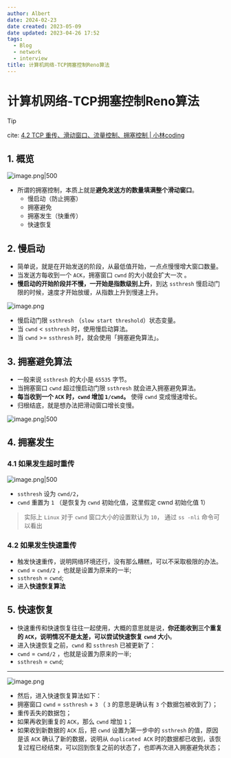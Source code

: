 ```yaml
---
author: Albert
date: 2024-02-23
date created: 2023-05-09
date updated: 2023-04-26 17:52
tags:
  - Blog
  - network
  - interview
title: 计算机网络-TCP拥塞控制Reno算法
---
```


# 计算机网络-TCP拥塞控制Reno算法

> [!tip]
> cite: [4.2 TCP 重传、滑动窗口、流量控制、拥塞控制 | 小林coding](https://xiaolincoding.com/network/3_tcp/tcp_feature.html#%E6%85%A2%E5%90%AF%E5%8A%A8)

## 1. 概览

![image.png|500](https://img-20221128.oss-cn-shanghai.aliyuncs.com/img-2023-05/20240223002853.png)

- 所谓的拥塞控制，本质上就是**避免发送方的数量填满整个滑动窗口**。
  - 慢启动（防止拥塞）
  - 拥塞避免
  - 拥塞发生（快重传）
  - 快速恢复

## 2. 慢启动

- 简单说，就是在开始发送的阶段，从最低值开始，一点点慢慢增大窗口数量。
- 当发送方每收到一个 `ACK`，拥塞窗口 `cwnd` 的大小就会扩大一次 。
- **慢启动的开始阶段并不慢，一开始是指数级别上升**，到达 `ssthresh` 慢启动门限的时候，速度才开始放缓，从指数上升到慢速上升。

![image.png](https://img-20221128.oss-cn-shanghai.aliyuncs.com/img-2023-05/20240223000328.png)

- 慢启动门限 `ssthresh` （`slow start threshold`）状态变量。
- 当 `cwnd` < `ssthresh` 时，使用慢启动算法。
- 当 `cwnd` >= `ssthresh` 时，就会使用「拥塞避免算法」。

## 3. 拥塞避免算法

- 一般来说 `ssthresh` 的大小是 `65535` 字节。
- 当拥塞窗口 `cwnd` 超过慢启动门限 `ssthresh` 就会进入拥塞避免算法。
- **每当收到一个 `ACK` 时，`cwnd` 增加 `1/cwnd`。** 使得 `cwnd` 变成慢速增长。
- 归根结底，就是想办法把滑动窗口增长变慢。

![image.png|500](https://img-20221128.oss-cn-shanghai.aliyuncs.com/img-2023-05/20240223000819.png)

## 4. 拥塞发生

### 4.1 如果发生超时重传

![image.png|500](https://img-20221128.oss-cn-shanghai.aliyuncs.com/img-2023-05/20240223001528.png)

- `ssthresh` 设为 `cwnd/2`，
- `cwnd` 重置为 `1` （是恢复为 `cwnd` 初始化值，这里假定 cwnd 初始化值 1）

> 实际上 `Linux` 对于 `cwnd` 窗口大小的设置默认为 `10`， 通过 `ss -nli` 命令可以看出

### 4.2 如果发生快速重传

- 触发快速重传，说明网络环境还行，没有那么糟糕，可以不采取极限的办法。
- `cwnd` = `cwnd/2` ，也就是设置为原来的一半;
- `ssthresh` = `cwnd`;
- 进入**快速恢复算法**

## 5. 快速恢复

- 快速重传和快速恢复往往一起使用，大概的意思就是说，**你还能收到三个重复的 `ACK`，说明情况不是太差，可以尝试快速恢复 `cwnd` 大小**。
- 进入快速恢复之前，`cwnd` 和 `ssthresh` 已被更新了：
- `cwnd` = `cwnd/2` ，也就是设置为原来的一半;
- `ssthresh` = `cwnd`;

---

![image.png](https://img-20221128.oss-cn-shanghai.aliyuncs.com/img-2023-05/20240223002018.png)

- 然后，进入快速恢复算法如下：
- 拥塞窗口 `cwnd` = `ssthresh` + `3` （ `3` 的意思是确认有 `3` 个数据包被收到了）；
- 重传丢失的数据包；
- 如果再收到重复的 `ACK`，那么 `cwnd` 增加 `1`；
- 如果收到新数据的 `ACK` 后，把 `cwnd` 设置为第一步中的 `ssthresh` 的值，原因是该 `ACK` 确认了新的数据，说明从 `duplicated ACK` 时的数据都已收到，该恢复过程已经结束，可以回到恢复之前的状态了，也即再次进入拥塞避免状态；
